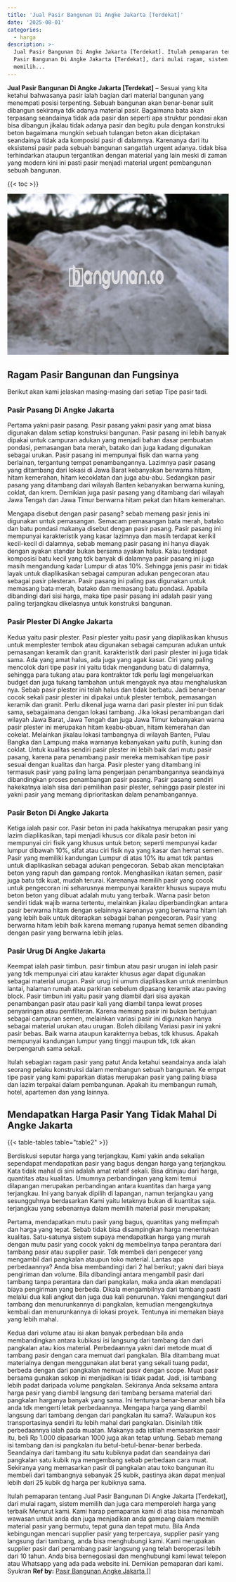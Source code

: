 ```yaml
---
title: 'Jual Pasir Bangunan Di Angke Jakarta [Terdekat]'
date: '2025-08-01'
categories:
  - harga
description: >-
  Jual Pasir Bangunan Di Angke Jakarta [Terdekat]. Itulah pemaparan tentang Jual
  Pasir Bangunan Di Angke Jakarta [Terdekat], dari mulai ragam, sistem
  memilih...
---
```


**Jual Pasir Bangunan Di Angke Jakarta \[Terdekat\]** – Sesuai yang kita ketahui bahwasanya pasir ialah bagian dari material bangunan yang menempati posisi terpenting. Sebuah bangunan akan benar-benar sulit dibangun sekiranya tdk adanya material pasir. Bagaimana bata akan terpasang seandainya tidak ada pasir dan seperti apa struktur pondasi akan bisa dibangun jikalau tidak adanya pasir dan begitu pula dengan konstruksi beton bagaimana mungkin sebuah tulangan beton akan diciptakan seandainya tidak ada komposisi pasir di dalamnya. Karenanya dari itu eksistensi pasir pada sebuah bangunan sangatlah urgent adanya. tidak bisa terhindarkan ataupun tergantikan dengan material yang lain meski di zaman yang modern kini ini pasti pasir menjadi material urgent pembangunan sebuah bangunan.

{{< toc >}}

![Jual Pasir Bangunan Di Angke Jakarta [Terdekat]](/images/jual-pasir-bangunan-75.png)

## Ragam Pasir Bangunan dan Fungsinya

Berikut akan kami jelaskan masing-masing dari setiap Tipe pasir tadi.

### Pasir Pasang Di Angke Jakarta

Pertama yakni pasir pasang. Pasir pasang yakni pasir yang amat biasa digunakan dalam setiap konstruksi bangunan. Pasir pasang ini lebih banyak dipakai untuk campuran adukan yang menjadi bahan dasar pembuatan pondasi, pemasangan bata merah, batako dan juga kadang digunakan sebagai urukan. Pasir pasang ini mempunyai fisik dan warna yang berlainan, tergantung tempat penambangannya. Lazimnya pasir pasang yang ditambang dari lokasi di Jawa Barat kebanyakan berwarna hitam, hitam kemerahan, hitam kecoklatan dan juga abu-abu. Sedangkan pasir pasang yang ditambang dari wilayah Banten kebanyakan berwarna kuning, coklat, dan krem. Demikian juga pasir pasang yang ditambang dari wilayah Jawa Tengah dan Jawa Timur berwarna hitam pekat dan hitam kemerahan.

Mengapa disebut dengan pasir pasang? sebab memang pasir jenis ini digunakan untuk pemasangan. Semacam pemasangan bata merah, batako dan batu pondasi makanya disebut dengan pasir pasang. Pasir pasang ini mempunyai karakteristik yang kasar lazimnya dan masih terdapat kerikil kecil-kecil di dalamnya, sebab memang pasir pasang ini hanya diayak dengan ayakan standar bukan bersama ayakan halus. Kalau terdapat komposisi batu kecil yang tdk banyak di dalamnya pasir pasang ini juga masih mengandung kadar Lumpur di atas 10%. Sehingga jenis pasir ini tidak layak untuk diaplikasikan sebagai campuran adukan pengecoran atau sebagai pasir plesteran. Pasir pasang ini paling pas digunakan untuk memasang bata merah, batako dan memasang batu pondasi. Apabila dibandingi dari sisi harga, maka tipe pasir pasang ini adalah pasir yang paling terjangkau dikelasnya untuk konstruksi bangunan.

### Pasir Plester Di Angke Jakarta

Kedua yaitu pasir plester. Pasir plester yaitu pasir yang diaplikasikan khusus untuk memplester tembok atau digunakan sebagai campuran adukan untuk pemasangan keramik dan granit. karakteristik dari pasir plester ini juga tidak sama. Ada yang amat halus, ada juga yang agak kasar. Ciri yang paling mencolok dari tipe pasir ini yaitu tidak mengandung batu di dalamnya, sehingga para tukang atau para kontraktor tdk perlu lagi mengeluarkan budget dan juga tukang tambahan untuk mengayak nya atau menghaluskan nya. Sebab pasir plester ini telah halus dan tidak berbatu. Jadi benar-benar cocok sekali pasir plester ini dipakai untuk plester tembok, pemasangan keramik dan granit. Perlu dikenal juga warna dari pasir plester ini pun tidak sama, sebagaimana dengan lokasi tambang. Jika lokasi penambangan dari wilayah Jawa Barat, Jawa Tengah dan juga Jawa Timur kebanyakan warna pasir plester ini merupakan hitam keabu-abuan, hitam kemerahan dan cokelat. Melainkan jikalau lokasi tambangnya di wilayah Banten, Pulau Bangka dan Lampung maka warnanya kebanyakan yaitu putih, kuning dan coklat. Untuk kualitas sendiri pasir plester ini lebih baik dari mutu pasir pasang, karena para penambang pasir mereka memisahkan tipe pasir sesuai dengan kualitas dan harga. Pasir plester yang ditambang ini termasuk pasir yang paling lama pengerjaan penambangannya seandainya dibandingkan proses penambangan pasir pasang. Pasir pasang sendiri hakekatnya ialah sisa dari pemilihan pasir plester, sehingga pasir plester ini yakni pasir yang memang diprioritaskan dalam penambangannya.

### Pasir Beton Di Angke Jakarta

Ketiga ialah pasir cor. Pasir beton ini pada hakikatnya merupakan pasir yang lazim diaplikasikan, tapi menjadi khusus cor dikala pasir beton ini mempunyai ciri fisik yang khusus untuk beton; seperti mempunyai kadar lumpur dibawah 10%, sifat atau ciri fisik nya yang kasar dan hemat semen. Pasir yang memiliki kandungan Lumpur di atas 10% itu amat tdk pantas untuk diaplikasikan sebagai adukan pengecoran. Sebab akan menciptakan beton yang rapuh dan gampang rontok. Menghasilkan ikatan semen, pasir juga batu tdk kuat, mudah terurai. Karenanya memilih pasir yang cocok untuk pengecoran ini seharusnya mempunyai karakter khusus supaya mutu beton beton yang dibuat adalah mutu yang terbaik. Warna pasir beton sendiri tidak wajib warna tertentu, melainkan jikalau diperbandingkan antara pasir berwarna hitam dengan selainnya karenanya yang berwarna hitam lah yang lebih baik untuk diterapkan sebagai bahan pengecoran. Pasir yang berwarna hitam lebih baik karena memang rupanya hemat semen dibanding dengan pasir yang berwarna lebih jelas.

### Pasir Urug Di Angke Jakarta

Keempat ialah pasir timbun. pasir timbun atau pasir urugan ini ialah pasir yang tdk mempunyai ciri atau karakter khusus agar dapat digunakan sebagai material urugan. Pasir urug ini umum diaplikasikan untuk menimbun lantai, halaman rumah atau parkiran sebelum dipasang keramik atau paving block. Pasir timbun ini yaitu pasir yang diambil dari sisa ayakan penambangan pasir atau pasir kali yang diambil tanpa lewat proses penyaringan atau pemfilteran. Karena memang pasir ini bukan bertujuan sebagai campuran semen, melainkan variasi pasir ini digunakan hanya sebagai material urukan atau urugan. Boleh dibilang Variasi pasir ini yakni pasir bebas. Baik warna ataupun karakternya bebas, tdk khusus. Apakah mempunyai kandungan lumpur yang tinggi maupun tdk, tdk akan berpengaruh sama sekali.

Itulah sebagian ragam pasir yang patut Anda ketahui seandainya anda ialah seorang pelaku konstruksi dalam membangun sebuah bangunan. Ke empat tipe pasir yang kami paparkan diatas merupakan pasir yang paling biasa dan lazim terpakai dalam pembangunan. Apakah itu membangun rumah, hotel, apartemen dan yang lainnya.

## Mendapatkan Harga Pasir Yang Tidak Mahal Di Angke Jakarta

{{< table-tables table="table2" >}}

Berdiskusi seputar harga yang terjangkau, Kami yakin anda sekalian sependapat mendapatkan pasir yang bagus dengan harga yang terjangkau. Kata tidak mahal di sini adalah amat relatif sekali. Bisa ditinjau dari harga, quantitas atau kualitas. Umumnya perbandingan yang kami temui dilapangan merupakan perbandingan antara kuantitas dan harga yang terjangkau. Ini yang banyak dipilih di lapangan, namun terjangkau yang sesungguhnya berdasarkan Kami yaitu letaknya bukan di kuantitas saja. terjangkau yang sebenarnya dalam memilih material pasir merupakan;

Pertama, mendapatkan mutu pasir yang bagus, quantitas yang melimpah dan harga yang tepat. Sebab tidak bisa disampingkan harga menentukan kualitas. Satu-satunya sistem supaya mendapatkan harga yang murah dengan mutu pasir yang cocok yakni dg membelinya tanpa perantara dari tambang pasir atau supplier pasir. Tdk membeli dari pengecer yang mengambil dari pangkalan ataupun toko material. Lantas apa perbedaannya? Anda bisa membandingi dari 2 hal berikut; yakni dari biaya pengiriman dan volume. Bila dibandingi antara mengambil pasir dari tambang tanpa perantara dan dari pangkalan, maka anda akan mendapati biaya pengiriman yang berbeda. Dikala mengambilnya dari tambang pasti melalui dua kali angkut dan juga dua kali penurunan. Yakni mengangkut dari tambang dan menurunkannya di pangkalan, kemudian mengangkutnya kembali dan menurunkannya di lokasi proyek. Tentunya ini memakan biaya yang lebih mahal.

Kedua dari volume atau isi akan banyak perbedaan bila anda membandingkan antara kubikasi isi langsung dari tambang dan dari pangkalan atau kios material. Perbedaannya yakni dari metode muat di tambang pasir dengan cara memuat dari pangkalan. Bila ditambang muat materialnya dengan menggunakan alat berat yang sekali tuang padat, berbeda dengan dari pangkalan memuat pasir dengan scope. Muat pasir bersama gunakan sekop ini menjadikan isi tidak padat. Jadi, isi tambang lebih padat daripada volume pangkalan. Sekiranya Anda seksama antara harga pasir yang diambil langsung dari tambang bersama material dari pangkalan harganya banyak yang sama. Ini tentunya benar-benar aneh bila anda tdk mengerti letak perbedaannya. Mengapa harga yang diambil langsung dari tambang dengan dari pangkalan itu sama?. Walaupun kos transportasinya sendiri itu lebih mahal dari pangkalan. Disinilah titik perbedaannya ialah pada muatan. Makanya ada istilah memasarkan pasir itu, beli Rp 1.000 dipasarkan 1000 juga akan tetap untung. Sebab memang isi tambang dan isi pangkalan itu betul-betul-benar-benar berbeda. Seandainya dari tambang itu satu kubiknya padat dan seandainya dari pangkalan satu kubik nya mengembang sebab perbedaan cara muat. Sekiranya yang memasarkan pasir di pangkalan atau toko bangunan itu membeli dari tambangnya sebanyak 25 kubik, pastinya akan dapat menjual lebih dari 25 kubik dg harga per kubiknya sama.

Itulah pemaparan tentang Jual Pasir Bangunan Di Angke Jakarta \[Terdekat\], dari mulai ragam, sistem memilih dan juga cara memperoleh harga yang terbaik Menurut kami. Kami harap pemaparan kami di atas bisa menambah wawasan untuk anda dan juga menjadikan anda gampang dalam memilih material pasir yang bermutu, tepat guna dan tepat mutu. Bila Anda kebingungan mencari supplier pasir yang terpercaya, supplier pasir yang langsung dari tambang, anda bisa menghubungi kami. Kami merupakan supplier pasir dari penambang pasir langsung yang telah beroperasi lebih dari 10 tahun. Anda bisa bernegosiasi dan menghubungi kami lewat telepon atau Whatsapp yang ada pada website ini. Demikian pemaparan dari kami. Syukran
**Ref by:** [Pasir Bangunan Angke Jakarta []](https://id.wikipedia.org/wiki/Pasir)
